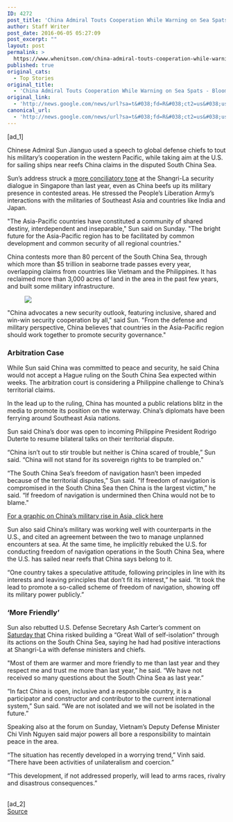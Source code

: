 ```yaml
---
ID: 4272
post_title: 'China Admiral Touts Cooperation While Warning on Sea Spats &#8211; Bloomberg'
author: Staff Writer
post_date: 2016-06-05 05:27:09
post_excerpt: ""
layout: post
permalink: >
  https://www.whenitson.com/china-admiral-touts-cooperation-while-warning-on-sea-spats-bloomberg/
published: true
original_cats:
  - Top Stories
original_title:
  - 'China Admiral Touts Cooperation While Warning on Sea Spats - Bloomberg'
original_link:
  - 'http://news.google.com/news/url?sa=t&#038;fd=R&#038;ct2=us&#038;usg=AFQjCNGFTQbn23tgs6YxhztCOo5o4lLIWw&#038;clid=c3a7d30bb8a4878e06b80cf16b898331&#038;cid=52779125180635&#038;ei=K7hTV5CVE6eiwAHdhYKgAg&#038;url=http://www.bloomberg.com/news/articles/2016-06-05/china-admiral-touts-cooperation-while-warning-on-south-china-sea'
canonical_url:
  - 'http://news.google.com/news/url?sa=t&#038;fd=R&#038;ct2=us&#038;usg=AFQjCNGFTQbn23tgs6YxhztCOo5o4lLIWw&#038;clid=c3a7d30bb8a4878e06b80cf16b898331&#038;cid=52779125180635&#038;ei=K7hTV5CVE6eiwAHdhYKgAg&#038;url=http://www.bloomberg.com/news/articles/2016-06-05/china-admiral-touts-cooperation-while-warning-on-south-china-sea'
---
```

 [ad_1]
<br><div readability="131.50309988519"> <p>Chinese Admiral Sun Jianguo used a speech to global defense chiefs to tout his military’s cooperation in the western Pacific, while taking aim at the U.S. for sailing ships near reefs China claims in the disputed South China Sea.</p><p>Sun’s address struck a <a itemscope="itemscope" itemprop="StoryLink" href="http://www.bloomberg.com/news/articles/2016-06-04/unsafe-chinese-fighter-pilots-are-outliers-u-s-military-says" title="Risky Chinese Fighter Pilots Are &#x2018;Outliers,&#x2019; U.S. Says (1)" data-tracker-action="click" data-tracker-category="recirc" data-tracker-label="inline_link.01"><meta itemprop="active" content="true"/><meta itemprop="type" content="StoryLink"/><meta itemprop="suid" content="O89WD56KLVR4"/>more conciliatory tone</a> at the Shangri-La security dialogue in Singapore than last year, even as China beefs up its military presence in contested areas. He stressed the People’s Liberation Army’s interactions with the militaries of Southeast Asia and countries like India and Japan.</p><p>"The Asia-Pacific countries have constituted a community of shared destiny, interdependent and inseparable," Sun said on Sunday. "The bright future for the Asia-Pacific region has to be facilitated by common development and common security of all regional countries."</p><p>China contests more than 80 percent of the South China Sea, through which more than $5 trillion in seaborne trade passes every year, overlapping claims from countries like Vietnam and the Philippines. It has reclaimed more than 3,000 acres of land in the area in the past few years, and built some military infrastructure.</p><figure class="inline-image inline-media center "><a href="http://www.bloomberg.com/graphics/2015-south-china-sea/" data-resource-type="" data-resource-id="" class="image-link" data-tracker-action="click" data-tracker-category="recirc" data-tracker-label="inline_link.02"> <img style="max-width:878px" data-attachment-key="252744076" src="http://www.whenitson.com/wp-content/uploads/2016/06/China-Admiral-Touts-Cooperation-While-Warning-on-Sea-Spats-Bloomberg.png" srcset="http://www.whenitson.com/wp-content/uploads/2016/06/China-Admiral-Touts-Cooperation-While-Warning-on-Sea-Spats-Bloomberg.png 488w, https://assets.bwbx.io/images/users/iqjWHBFdfxIU/ip.epRoPVNKI/v3/628x-1.png 628w, https://assets.bwbx.io/images/users/iqjWHBFdfxIU/ip.epRoPVNKI/v3/750x-1.png 750w, https://assets.bwbx.io/images/users/iqjWHBFdfxIU/ip.epRoPVNKI/v3/-1x-1.png 878w"/></a>  </figure><p>"China advocates a new security outlook, featuring inclusive, shared and win-win security cooperation by all," said Sun. "From the defense and military perspective, China believes that countries in the Asia-Pacific region should work together to promote security governance."</p><h3>Arbitration Case</h3><p>While Sun said China was committed to peace and security, he said China would not accept a Hague ruling on the South China Sea expected within weeks. The arbitration court is considering a Philippine challenge to China’s territorial claims.</p><p>In the lead up to the ruling, China has mounted a public relations blitz in the media to promote its position on the waterway. China’s diplomats have been ferrying around Southeast Asia nations.</p><p>Sun said China’s door was open to incoming Philippine President Rodrigo Duterte to resume bilateral talks on their territorial dispute.</p><p>“China isn’t out to stir trouble but neither is China scared of trouble,” Sun said. “China will not stand for its sovereign rights to be trampled on.”</p><p>“The South China Sea’s freedom of navigation hasn’t been impeded because of the territorial disputes,” Sun said. "If freedom of navigation is compromised in the South China Sea then China is the largest victim,” he said. “If freedom of navigation is undermined then China would not be to blame."</p><p><a itemscope="itemscope" itemprop="StoryLink" href="http://www.bloomberg.com/graphics/2016-shangrila/" title="The Great Asian Arms Buildup" data-tracker-action="click" data-tracker-category="recirc" data-tracker-label="inline_link.03"><meta itemprop="active" content="true"/><meta itemprop="type" content="StoryLink"/><meta itemprop="suid" content="O826Z36JIJUW"/>For a graphic on China’s military rise in Asia, click here</a></p><p>Sun also said China’s military was working well with counterparts in the U.S., and cited an agreement between the two to manage unplanned encounters at sea. At the same time, he implicitly rebuked the U.S. for conducting freedom of navigation operations in the South China Sea, where the U.S. has sailed near reefs that China says belong to it.</p><p>“One country takes a speculative attitude, following principles in line with its interests and leaving principles that don’t fit its interest,” he said. “It took the lead to promote a so-called scheme of freedom of navigation, showing off its military power publicly.”</p><h3>‘More Friendly’</h3><p>Sun also rebutted U.S. Defense Secretary Ash Carter’s comment on <a itemscope="itemscope" itemprop="StoryLink" href="http://www.bloomberg.com/news/articles/2016-06-04/china-risks-great-wall-of-self-isolation-says-u-s-s-carter" title="China Risks &#x2018;Great Wall of Self-Isolation,&#x2019; Says U.S. (3)" data-tracker-action="click" data-tracker-category="recirc" data-tracker-label="inline_link.04"><meta itemprop="active" content="true"/><meta itemprop="type" content="StoryLink"/><meta itemprop="suid" content="O88P8S6KLVR5"/>Saturday that</a> China risked building a “Great Wall of self-isolation” through its actions on the South China Sea, saying he had had positive interactions at Shangri-La with defense ministers and chiefs.</p><p>"Most of them are warmer and more friendly to me than last year and they respect me and trust me more than last year,” he said. “We have not received so many questions about the South China Sea as last year.”</p><p>“In fact China is open, inclusive and a responsible country, it is a participator and constructor and contributor to the current international system,” Sun said. “We are not isolated and we will not be isolated in the future.”</p><p>Speaking also at the forum on Sunday, Vietnam’s Deputy Defense Minister Chi Vinh Nguyen said major powers all bore a responsibility to maintain peace in the area.</p><p>“The situation has recently developed in a worrying trend,” Vinh said. “There have been activities of unilateralism and coercion.”</p><p>“This development, if not addressed properly, will lead to arms races, rivalry and disastrous consequences.”</p> </div>
<br>[ad_2]
<br><a href="http://news.google.com/news/url?sa=t&#038;fd=R&#038;ct2=us&#038;usg=AFQjCNGFTQbn23tgs6YxhztCOo5o4lLIWw&#038;clid=c3a7d30bb8a4878e06b80cf16b898331&#038;cid=52779125180635&#038;ei=K7hTV5CVE6eiwAHdhYKgAg&#038;url=http://www.bloomberg.com/news/articles/2016-06-05/china-admiral-touts-cooperation-while-warning-on-south-china-sea">Source </a>